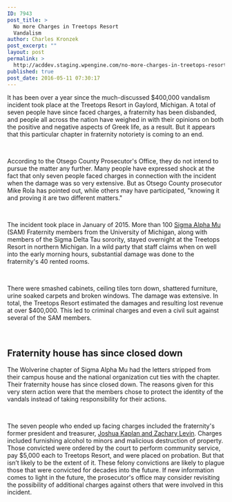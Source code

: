 ```yaml
---
ID: 7943
post_title: >
  No more Charges in Treetops Resort
  Vandalism
author: Charles Kronzek
post_excerpt: ""
layout: post
permalink: >
  http://acddev.staging.wpengine.com/no-more-charges-in-treetops-resort-vandalism.html
published: true
post_date: 2016-05-11 07:30:17
---
```

<span style="font-weight: 400;">It has been over a year since the much-discussed $400,000 vandalism incident took place at the Treetops Resort in Gaylord, Michigan. A total of seven people have since faced charges, a fraternity has been disbanded, and people all across the nation have weighed in with their opinions on both the positive and negative aspects of Greek life, as a result. But it appears that this particular chapter in fraternity notoriety is coming to an end.</span>

&nbsp;

<span style="font-weight: 400;">According to the Otsego County Prosecutor's Office, they do not intend to pursue the matter any further. Many people have expressed shock at the fact that only seven people faced charges in connection with the incident when the damage was so very extensive. But as Otsego County prosecutor Mike Rola has pointed out, while others may have participated, "knowing it and proving it are two different matters."</span>

&nbsp;

<span style="font-weight: 400;">The incident took place in January of 2015. More than 100 </span><a href="http://acddev.staging.wpengine.com/frat-resort-damage-case-making-progress.html"><span style="font-weight: 400;">Sigma Alpha Mu</span></a><span style="font-weight: 400;"> (SAM) Fraternity members from the University of Michigan, along with members of the Sigma Delta Tau sorority, stayed overnight at the Treetops Resort in northern Michigan. In a wild party that staff claims when on well into the early morning hours, substantial damage was done to the fraternity's 40 rented rooms.</span>

&nbsp;

<span style="font-weight: 400;">There were smashed cabinets, ceiling tiles torn down, shattered furniture, urine soaked carpets and broken windows. The damage was extensive. In total, the Treetops Resort estimated the damages and resulting lost revenue at over $400,000. This led to criminal charges and even a civil suit against several of the SAM members.</span>

&nbsp;

<h2>Fraternity house has since closed down</h2>

<span style="font-weight: 400;">The Wolverine chapter of Sigma Alpha Mu had the letters stripped from their campus house and the national organization cut ties with the chapter. Their fraternity house has since closed down. The reasons given for this very stern action were that the members chose to protect the identity of the vandals instead of taking responsibility for their actions.</span>

&nbsp;

<span style="font-weight: 400;">The seven people who ended up facing charges included the fraternity's former president and treasurer, </span><a href="http://acddev.staging.wpengine.com/criminal-charges-for-ski-lodge-vandalism.html"><span style="font-weight: 400;">Joshua Kaplan and Zachary Levin</span></a><span style="font-weight: 400;">. Charges included furnishing alcohol to minors and malicious destruction of property. Those convicted were ordered by the court to perform community service, pay $5,000 each to Treetops Resort, and were placed on probation. But that isn’t likely to be the extent of it. These felony convictions are likely to plague those that were convicted for decades into the future. If new information comes to light in the future, the prosecutor's office may consider revisiting the possibility of additional charges against others that were involved in this incident. </span>